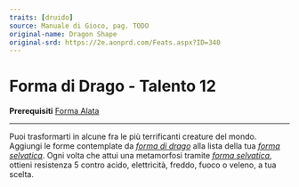 ```yaml
---
traits: [druido]
source: Manuale di Gioco, pag. TODO
original-name: Dragon Shape
original-srd: https://2e.aonprd.com/Feats.aspx?ID=340
---
```


# Forma di Drago - Talento 12

**Prerequisiti** [Forma Alata](/classi/druido/talenti/forma-alata)

---

Puoi trasformarti in alcune fra le più terrificanti creature del mondo. Aggiungi
le forme contemplate da _[forma di drago](/incantesimi/forma-di-drago)_ alla
lista della tua _[forma selvatica](/incantesimi/forma-selvatica)_. Ogni volta
che attui una metamorfosi tramite
_[forma selvatica](/incantesimi/forma-selvatica)_, ottieni resistenza 5 contro
acido, elettricità, freddo, fuoco o veleno, a tua scelta.
